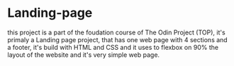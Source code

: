 # Landing-page

this project is a part of the foudation course of The Odin Project (TOP), it's primaly a Landing page
project, that has one web page with 4 sections and a footer, it's build with HTML and CSS and it uses to flexbox on 90% the layout of the website and it's very simple web page.